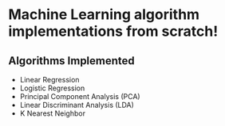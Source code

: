# Machine Learning algorithm implementations from scratch!

## Algorithms Implemented
- Linear Regression
- Logistic Regression
- Principal Component Analysis (PCA)
- Linear Discriminant Analysis (LDA)
- K Nearest Neighbor
